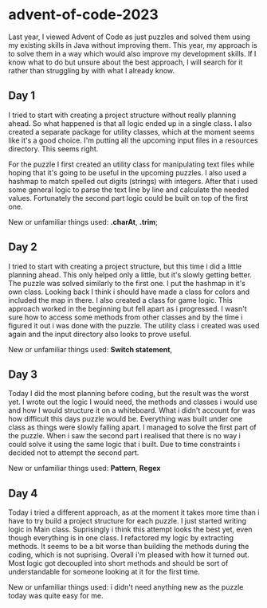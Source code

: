 # advent-of-code-2023

Last year, I viewed Advent of Code as just puzzles and solved them using my existing skills in Java without improving them.
This year, my approach is to solve them in a way which would also improve my development skills. If I know what to do but unsure about the
best approach, I will search for it rather than struggling by with what I already know.

Day 1
-
I tried to start with creating a project structure without really planning ahead. So what happened is that all logic ended up in a single
class. I also created a separate package for utility classes, which at the moment seems like it's a good choice. I'm putting all the
upcoming input files in a resources directory. This seems right.

For the puzzle I first created an utility class for manipulating text files while hoping that it's going to be useful in the upcoming
puzzles. I also used a hashmap to match spelled out digits (strings) with integers. After that i used some general logic to parse the text
line by line and calculate the needed values. Fortunately the second part logic could be built on top of the first one.

New or unfamiliar things used: **.charAt**, **.trim**;

Day 2
-
I tried to start with creating a project structure, but this time i did a little planning ahead. This only helped only a little, but it's
slowly getting better.
The puzzle was solved similarly to the first one. I put the hashmap in it's own class. Looking back I think i should have made a class for
colors and included the map in there. I also
created a class for game logic. This approach worked in the beginning but fell apart as i progressed. I wasn't sure how to access some
methods from other classes and by the time i figured it out i was done with the puzzle.
The utility class i created was used again and the input directory also looks to prove useful.

New or unfamiliar things used: **Switch statement**,

Day 3
-
Today I did the most planning before coding, but the result was the worst yet. I wrote out the logic I would need, the methods and classes i
would use and how I would structure it on a whiteboard. What i didn't account for was how difficult this days puzzle would be. Everything
was built under one class as things were slowly falling apart. I managed to solve the first part of the puzzle. When i saw the second part i
realised that there is no way i could solve it using the same logic that i built. Due to time constraints i decided not to attempt the
second part.

New or unfamiliar things used: **Pattern**, **Regex**

Day 4
-
Today i tried a different approach, as at the moment it takes more time than i have to try build a project structure for each puzzle. I just
started writing logic in Main class. Suprisingly i think this attempt looks the best yet, even though everything is in one class. I
refactored my logic by extracting methods. It seems to be a bit worse than building the methods during the coding, which is not suprising.
Overall i'm pleased with how it turned out. Most logic got decoupled into short methods and should be sort of understandable for someone
looking at it for the first time.

New or unfamiliar things used: i didn't need anything new as the puzzle today was quite easy for me.
